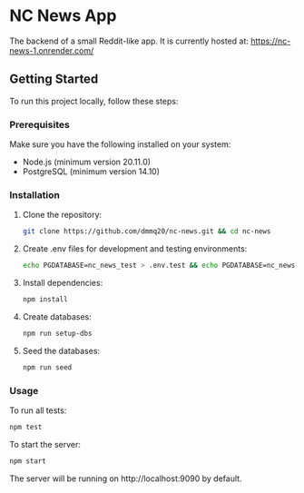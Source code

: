 # NC News App

The backend of a small Reddit-like app. It is currently hosted at: https://nc-news-1.onrender.com/

## Getting Started

To run this project locally, follow these steps:

### Prerequisites

Make sure you have the following installed on your system:

- Node.js (minimum version 20.11.0)
- PostgreSQL (minimum version 14.10)

### Installation

1. Clone the repository:

   ```bash
   git clone https://github.com/dmmq20/nc-news.git && cd nc-news
   ```

2. Create .env files for development and testing environments:

   ```bash
   echo PGDATABASE=nc_news_test > .env.test && echo PGDATABASE=nc_news > .env.development
   ```

3. Install dependencies:

   ```bash
   npm install
   ```

4. Create databases:

   ```bash
   npm run setup-dbs
   ```

5. Seed the databases:

   ```bash
   npm run seed
   ```

### Usage

To run all tests:

```bash
npm test
```

To start the server:

```bash
npm start
```

The server will be running on http://localhost:9090 by default.
